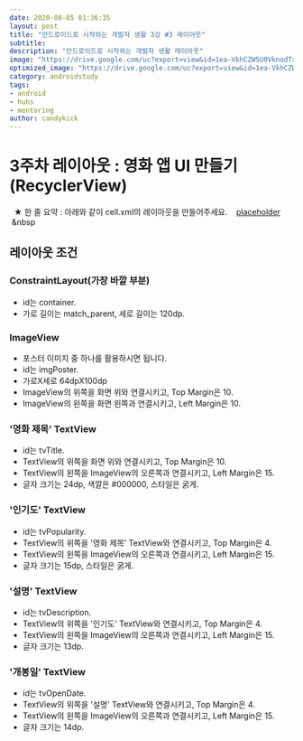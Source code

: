 ```yaml
---
date: 2020-08-05 01:36:35
layout: post
title: "안드로이드로 시작하는 개발자 생활 3강 #3 레이아웃"
subtitle:
description: "안드로이드로 시작하는 개발자 생활 레이아웃"
image: "https://drive.google.com/uc?export=view&id=1ea-VkhCZW5U0VknodTxdXKwglb5J0KI7"
optimized_image: "https://drive.google.com/uc?export=view&id=1ea-VkhCZW5U0VknodTxdXKwglb5J0KI7"
category: androidstudy
tags:
- android
- huhs
- mentoring
author: candykick
---
```


# 3주차 레이아웃 : 영화 앱 UI 만들기(RecyclerView)
&nbsp; ★ 한 줄 요약 : 아래와 같이 cell.xml의 레이아웃을 만들어주세요. &nbsp;&nbsp;
[placeholder](https://drive.google.com/uc?export=view&id=1ea-VkhCZW5U0VknodTxdXKwglb5J0KI7 "Large example image")
&nbsp;&nbsp
## 레이아웃 조건
### ConstraintLayout(가장 바깥 부분)
* id는 container.
* 가로 길이는 match_parent, 세로 길이는 120dp.
&nbsp;
### ImageView
* 포스터 이미지 중 하나를 활용하시면 됩니다.
* id는 imgPoster.
* 가로X세로 64dpX100dp
* ImageView의 위쪽을 화면 위와 연결시키고, Top Margin은 10.
* ImageView의 왼쪽을 화면 왼쪽과 연결시키고, Left Margin은 10.
&nbsp;
### '영화 제목' TextView
* id는 tvTitle.
* TextView의 위쪽을 화면 위와 연결시키고, Top Margin은 10.
* TextView의 왼쪽을 ImageView의 오른쪽과 연결시키고, Left Margin은 15.
* 글자 크기는 24dp, 색깔은 #000000, 스타일은 굵게.
&nbsp;
### '인기도' TextView
* id는 tvPopularity.
* TextView의 위쪽을 '영화 제목' TextView와 연결시키고, Top Margin은 4.
* TextView의 왼쪽을 ImageView의 오른쪽과 연결시키고, Left Margin은 15.
* 글자 크기는 15dp, 스타일은 굵게.
&nbsp;
### '설명' TextView
* id는 tvDescription.
* TextView의 위쪽을 '인기도' TextView와 연결시키고, Top Margin은 4.
* TextView의 왼쪽을 ImageView의 오른쪽과 연결시키고, Left Margin은 15.
* 글자 크기는 13dp.
&nbsp;
### '개봉일' TextView
* id는 tvOpenDate.
* TextView의 위쪽을 '설명' TextView와 연결시키고, Top Margin은 4.
* TextView의 왼쪽을 ImageView의 오른쪽과 연결시키고, Left Margin은 15.
* 글자 크기는 14dp.
&nbsp;
